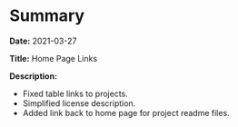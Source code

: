 # Summary

**Date:** 2021-03-27

**Title:** Home Page Links

**Description:**

* Fixed table links to projects.
* Simplified license description.
* Added link back to home page for project readme files.